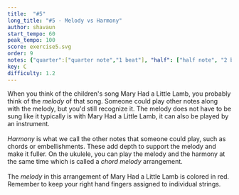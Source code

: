 ```yaml
---
title:  "#5"
long_title: "#5 - Melody vs Harmony"
author: shavaun
start_tempo: 60
peak_tempo: 100
score: exercise5.svg
order: 9
notes: {"quarter":["quarter note","1 beat"], "half": ["half note", "2 beats"], "whole": ["whole note", "4 beats"]}
key: C
difficulty: 1.2
---
```


When you think of the children's song Mary Had a Little Lamb, you probably think of the *melody* of that song. Someone could play other notes along with the melody, but you'd still recognize it. The melody does not have to be sung like it typically is with Mary Had a Little Lamb, it can also be played by an instrument.<br><br>*Harmony* is what we call the other notes that someone could play, such as chords or embellishments. These add depth to support the melody and make it fuller. On the ukulele, you can play the melody and the harmony at the same time which is called a *chord melody* arrangement.<br><br>The *melody* in this arrangement of Mary Had a Little Lamb is colored in red. Remember to keep your right hand fingers assigned to individual strings.